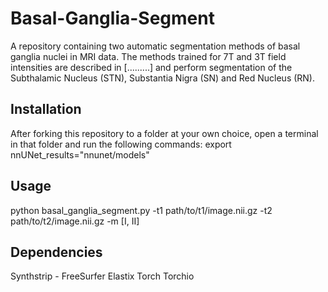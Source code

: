# Basal-Ganglia-Segment
A repository containing two automatic segmentation methods of basal ganglia nuclei in MRI data. The methods trained for 7T and 3T field intensities are described in [.........] and perform segmentation of the Subthalamic Nucleus (STN), Substantia Nigra (SN) and Red Nucleus (RN).

## Installation
After forking this repository to a folder at your own choice, open a terminal in that folder and run the following commands:
export nnUNet_results="nnunet/models"

## Usage
python basal_ganglia_segment.py -t1 path/to/t1/image.nii.gz -t2 path/to/t2/image.nii.gz -m [I, II]

## Dependencies
Synthstrip - FreeSurfer
Elastix
Torch
Torchio
